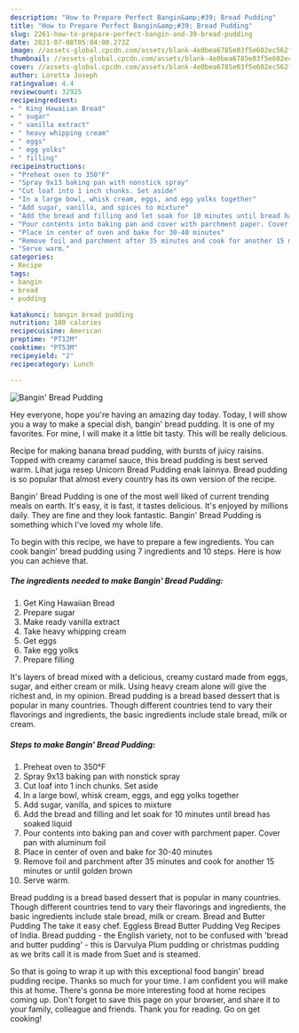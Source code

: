 ```yaml
---
description: "How to Prepare Perfect Bangin&amp;#39; Bread Pudding"
title: "How to Prepare Perfect Bangin&amp;#39; Bread Pudding"
slug: 2261-how-to-prepare-perfect-bangin-and-39-bread-pudding
date: 2021-07-08T05:04:00.273Z
image: //assets-global.cpcdn.com/assets/blank-4e0bea6785e03f5e602ec562f230caae08da540cada707380b4fe1bbebba43da.png
thumbnail: //assets-global.cpcdn.com/assets/blank-4e0bea6785e03f5e602ec562f230caae08da540cada707380b4fe1bbebba43da.png
cover: //assets-global.cpcdn.com/assets/blank-4e0bea6785e03f5e602ec562f230caae08da540cada707380b4fe1bbebba43da.png
author: Loretta Joseph
ratingvalue: 4.4
reviewcount: 32925
recipeingredient:
- " King Hawaiian Bread"
- " sugar"
- " vanilla extract"
- " heavy whipping cream"
- " eggs"
- " egg yolks"
- " filling"
recipeinstructions:
- "Preheat oven to 350°F"
- "Spray 9x13 baking pan with nonstick spray"
- "Cut loaf into 1 inch chunks. Set aside"
- "In a large bowl, whisk cream, eggs, and egg yolks together"
- "Add sugar, vanilla, and spices to mixture"
- "Add the bread and filling and let soak for 10 minutes until bread has soaked liquid"
- "Pour contents into baking pan and cover with parchment paper. Cover pan with aluminum foil"
- "Place in center of oven and bake for 30-40 minutes"
- "Remove foil and parchment after 35 minutes and cook for another 15 minutes or until golden brown"
- "Serve warm."
categories:
- Recipe
tags:
- bangin
- bread
- pudding

katakunci: bangin bread pudding 
nutrition: 180 calories
recipecuisine: American
preptime: "PT12M"
cooktime: "PT53M"
recipeyield: "2"
recipecategory: Lunch

---
```



![Bangin&#39; Bread Pudding](//assets-global.cpcdn.com/assets/blank-4e0bea6785e03f5e602ec562f230caae08da540cada707380b4fe1bbebba43da.png)

Hey everyone, hope you're having an amazing day today. Today, I will show you a way to make a special dish, bangin&#39; bread pudding. It is one of my favorites. For mine, I will make it a little bit tasty. This will be really delicious.

Recipe for making banana bread pudding, with bursts of juicy raisins. Topped with creamy caramel sauce, this bread pudding is best served warm. Lihat juga resep Unicorn Bread Pudding enak lainnya. Bread pudding is so popular that almost every country has its own version of the recipe.

Bangin&#39; Bread Pudding is one of the most well liked of current trending meals on earth. It's easy, it is fast, it tastes delicious. It's enjoyed by millions daily. They are fine and they look fantastic. Bangin&#39; Bread Pudding is something which I've loved my whole life.


To begin with this recipe, we have to prepare a few ingredients. You can cook bangin&#39; bread pudding using 7 ingredients and 10 steps. Here is how you can achieve that.

<!--inarticleads1-->

##### The ingredients needed to make Bangin&#39; Bread Pudding:

1. Get  King Hawaiian Bread
1. Prepare  sugar
1. Make ready  vanilla extract
1. Take  heavy whipping cream
1. Get  eggs
1. Take  egg yolks
1. Prepare  filling


It&#39;s layers of bread mixed with a delicious, creamy custard made from eggs, sugar, and either cream or milk. Using heavy cream alone will give the richest and, in my opinion. Bread pudding is a bread based dessert that is popular in many countries. Though different countries tend to vary their flavorings and ingredients, the basic ingredients include stale bread, milk or cream. 

<!--inarticleads2-->

##### Steps to make Bangin&#39; Bread Pudding:

1. Preheat oven to 350°F
1. Spray 9x13 baking pan with nonstick spray
1. Cut loaf into 1 inch chunks. Set aside
1. In a large bowl, whisk cream, eggs, and egg yolks together
1. Add sugar, vanilla, and spices to mixture
1. Add the bread and filling and let soak for 10 minutes until bread has soaked liquid
1. Pour contents into baking pan and cover with parchment paper. Cover pan with aluminum foil
1. Place in center of oven and bake for 30-40 minutes
1. Remove foil and parchment after 35 minutes and cook for another 15 minutes or until golden brown
1. Serve warm.


Bread pudding is a bread based dessert that is popular in many countries. Though different countries tend to vary their flavorings and ingredients, the basic ingredients include stale bread, milk or cream. Bread and Butter Pudding The take it easy chef. Eggless Bread Butter Pudding Veg Recipes of India. Bread pudding - the English variety, not to be confused with &#39;bread and butter pudding&#39; - this is Darvulya Plum pudding or christmas pudding as we brits call it is made from Suet and is steamed. 

So that is going to wrap it up with this exceptional food bangin&#39; bread pudding recipe. Thanks so much for your time. I am confident you will make this at home. There's gonna be more interesting food at home recipes coming up. Don't forget to save this page on your browser, and share it to your family, colleague and friends. Thank you for reading. Go on get cooking!

